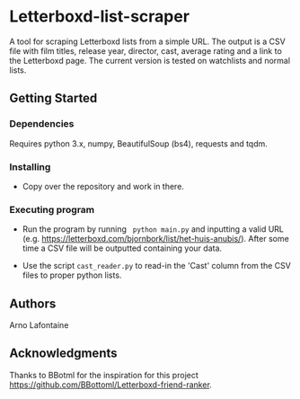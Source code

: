 # Letterboxd-list-scraper

A tool for scraping Letterboxd lists from a simple URL. The output is a CSV file with film titles, release year, director, cast, average rating and a link to the Letterboxd page. The current version is tested on watchlists and normal lists.

## Getting Started

### Dependencies

Requires python 3.x, numpy, BeautifulSoup (bs4), requests and tqdm.

### Installing

* Copy over the repository and work in there.

### Executing program

* Run the program by running ` python main.py` and inputting a valid URL (e.g. https://letterboxd.com/bjornbork/list/het-huis-anubis/). After some time a CSV file will be outputted containing your data.

* Use the script `cast_reader.py` to read-in the 'Cast' column from the CSV files to proper python lists.


## Authors

Arno Lafontaine  

## Acknowledgments

Thanks to BBotml for the inspiration for this project https://github.com/BBottoml/Letterboxd-friend-ranker.
